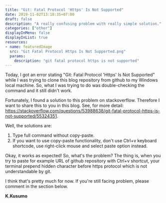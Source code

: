 ```yaml
---
title: "Git: Fatal Protocol 'Https' Is Not Supported"
date: 2019-11-02T13:18:35+07:00
draft: false
description: "A really confusing problem with really simple solution."
categories: ["other"]
displayInMenu: false
displayInList: true
resources:
- name: featuredImage
  src: "Git Fatal Protocol Https Is Not Supported.png"
  params:
    description: "git fatal protocol https is not supported"
---
```


Today, I got an error stating "Git: Fatal Protocol 'Https' Is Not Supported" while I was trying to clone this blog repository from github to my Windows local machine. So, what I was trying to do was double-checking the command and it still didn't work.

Fortunately, I found a solution to this problem on stackoverflow. Therefore I want to share this to you in this blog. See, for more detail: <https://stackoverflow.com/questions/53988638/git-fatal-protocol-https-is-not-supported/55324351>.

Well, the solutions are:

1. Type full command without copy-paste.
2. If you want to use copy-paste functionality, don't use Ctrl+v keyboard shortcode, use right-click mouse and select paste option instead.

Okay, it works as expected! So, what's the problem?
The thing is, when you try to paste for example URL of github repository with Ctrl+v shortcut, your terminal prepend hidden character before https protocol which is not understandable by git.

I think that's pretty much for now. If you're still facing problem, please comment in the section below.

**K.Kusumo**
